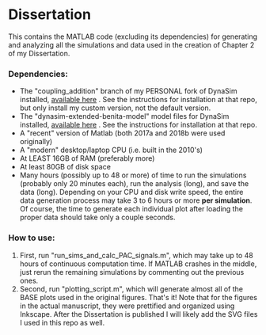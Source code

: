 # Dissertation

This contains the MATLAB code (excluding its dependencies) for generating and analyzing all the simulations and data used in the creation of Chapter 2 of my Dissertation.

### Dependencies: 

- The "coupling_addition" branch of my PERSONAL fork of DynaSim installed, [available here](https://github.com/asoplata/DynaSim/tree/coupling_addition) . See the instructions for installation at that repo, but only install my custom version, not the default version.
- The "dynasim-extended-benita-model" model files for DynaSim installed, [available here](https://github.com/asoplata/dynasim-extended-benita-model) . See the instructions for installation at that repo.
- A "recent" version of Matlab (both 2017a and 2018b were used originally)
- A "modern" desktop/laptop CPU (i.e. built in the 2010's)
- At LEAST 16GB of RAM (preferably more)
- At least 80GB of disk space
- Many hours (possibly up to 48 or more) of time to run the simulations (probably only 20 minutes 
each), run the analysis (long), and save the data (long). Depending on your
CPU and disk write speed, the entire data generation process may take 3 to 
6 hours or more **per simulation**. Of course, the time to generate each individual plot after loading
the proper data should take only a couple seconds.

### How to use:

1. First, run "run_sims_and_calc_PAC_signals.m", which may take up to 48 hours of continuous computation time. If MATLAB crashes in the middle, just rerun the remaining simulations by commenting out the previous ones.
2. Second, run "plotting_script.m", which will generate almost all of the BASE plots used in the original figures. That's it! Note that for the figures in the actual manuscript, they were prettified and organized using Inkscape. After the Dissertation is published I will likely add the SVG files I used in this repo as well.